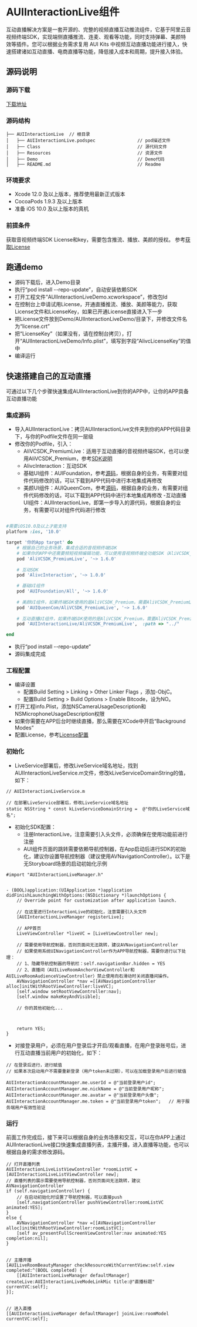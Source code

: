 # AUIInteractionLive组件

互动直播解决方案是一套开源的、完整的视频直播互动推流组件，它基于阿里云音视频终端SDK，实现端侧直播推流、连麦、观看等功能，同时支持弹幕、美颜特效等插件。您可以根据业务需求复用 AUI Kits 中视频互动直播功能进行接入，快速搭建诸如互动直播、电商直播等功能，降低接入成本和周期，提升接入体验。


## 源码说明

### 源码下载
[下载地址](https://github.com/aliyunvideo/AUIInteractionLive_iOS)

### 源码结构
```
├── AUIInteractionLive  // 根目录
│   ├── AUIInteractionLive.podspec                // pod描述文件
│   ├── Class                                     // 源代码文件
│   ├── Resources                                 // 资源文件
│   ├── Demo                                      // Demo代码
│   ├── README.md                                 // Readme   

```

### 环境要求
- Xcode 12.0 及以上版本，推荐使用最新正式版本
- CocoaPods 1.9.3 及以上版本
- 准备 iOS 10.0 及以上版本的真机

### 前提条件
获取音视频终端SDK License和key，需要包含推流、播放、美颜的授权。
参考[获取License](https://help.aliyun.com/document_detail/438207.html)


## 跑通demo

- 源码下载后，进入Demo目录
- 执行“pod install  --repo-update”，自动安装依赖SDK
- 打开工程文件“AUIInteractionLiveDemo.xcworkspace”，修改包Id
- 在控制台上申请试用License，开通直播推流、播放、美颜等能力，获取License文件和LicenseKey，如果已开通License直接进入下一步
- 把License文件放到Demo/AUIInteractionLiveDemo/目录下，并修改文件名为“license.crt”
- 把“LicenseKey”（如果没有，请在控制台拷贝），打开“AUIInteractionLiveDemo/Info.plist”，填写到字段“AlivcLicenseKey”的值中
- 编译运行


## 快速搭建自己的互动直播
可通过以下几个步骤快速集成AUIInteractionLive到你的APP中，让你的APP具备互动直播功能

### 集成源码
- 导入AUIInteractionLive：拷贝AUIInteractionLive文件夹到你的APP代码目录下，与你的Podfile文件在同一层级
- 修改你的Podfile，引入：
  - AliVCSDK_PremiumLive：适用于互动直播的音视频终端SDK，也可以使用AliVCSDK_Premium，参考[SDK说明](https://help.aliyun.com/document_detail/440004.html#section-icw-ppu-dll)
  - AlivcInteraction：互动SDK
  - 基础UI组件：AUIFoundation，参考[源码](https://github.com/aliyunvideo/MONE_demo_opensource_iOS/tree/main/AUIFoundation)，根据自身的业务，有需要对组件代码修改的话，可以下载到APP代码中进行本地集成再修改
  - 美颜UI组件：AUIQueenCom，参考[源码](https://github.com/aliyunvideo/MONE_demo_opensource_iOS/tree/main/AUIQueenCom)，根据自身的业务，有需要对组件代码修改的话，可以下载到APP代码中进行本地集成再修改
  -互动直播UI组件：AUIInteractionLive，即第一步导入的源代码，根据自身的业务，有需要可以对组件代码进行修改
```ruby

#需要iOS10.0及以上才能支持
platform :ios, '10.0'

target '你的App target' do
    # 根据自己的业务场景，集成合适的音视频终端SDK
    # 如果你的APP中还需要频短视频编辑功能，可以使用音视频终端全功能SDK（AliVCSDK_Premium），可以把本文件中的所有AliVCSDK_PremiumLive替换为AliVCSDK_Premium
    pod 'AliVCSDK_PremiumLive', '~> 1.6.0'
    
    # 互动SDK
    pod 'AlivcInteraction', '~> 1.0.0'

    # 基础UI组件
    pod 'AUIFoundation/All', '~> 1.6.0'
    
    # 美颜UI组件，如果终端SDK使用的是AliVCSDK_Premium，需要AliVCSDK_PremiumLive替换为AliVCSDK_Premium
    pod 'AUIQueenCom/AliVCSDK_PremiumLive', '~> 1.6.0'
    
    # 互动直播UI组件，如果终端SDK使用的是AliVCSDK_Premium，需要AliVCSDK_PremiumLive替换为AliVCSDK_Premium
    pod 'AUIInteractionLive/AliVCSDK_PremiumLive',  :path => "../"

end
```
- 执行“pod install --repo-update”
- 源码集成完成

### 工程配置
- 编译设置
  - 配置Build Setting > Linking > Other Linker Flags ，添加-ObjC。
  - 配置Build Setting > Build Options > Enable Bitcode，设为NO。
- 打开工程info.Plist，添加NSCameraUsageDescription和NSMicrophoneUsageDescription权限
- 如果你需要在APP后台时继续直播，那么需要在XCode中开启“Background Modes”
- 配置License，参考[License配置](https://help.aliyun.com/document_detail/440004.html#section-51r-40z-j1w)


### 初始化
- LiveService部署后，修改LiveService域名地址，找到AUIInteractionLiveService.m文件，修改kLiveServiceDomainString的值，如下：
```ObjC
// AUIInteractionLiveService.m

// 在部署LiveService部署后，修改LiveService域名地址
static NSString * const kLiveServiceDomainString =  @"你的LiveService域名";
```

- 初始化SDK配置：
  - 注册InteractionLive，注意需要引入头文件，必须确保在使用功能前进行注册
  - AUI组件页面的跳转需要依赖导航控制器，在App启动后进行SDK的初始化，建议你设置导航控制器（建议使用AVNavigationController）。以下是无Storyboard场景的启动初始化示例
```ObjC
#import "AUIInteractionLiveManager.h"


- (BOOL)application:(UIApplication *)application didFinishLaunchingWithOptions:(NSDictionary *)launchOptions {
    // Override point for customization after application launch.

    // 在这里进行InteractionLive的初始化，注意需要引入头文件
    [AUIInteractionLiveManager registerLive];

    // APP首页
    LiveViewController *liveVC = [LiveViewController new];

    // 需要使用导航控制器，否则页面间无法跳转，建议AVNavigationController
    // 如果使用系统UINavigationController作为APP导航控制器，需要你进行以下处理：
    // 1、隐藏导航控制器的导航栏：self.navigationBar.hidden = YES
    // 2、直播间（AUILiveRoomAnchorViewController和AUILiveRoomAudienceViewController）禁止使用向右滑动时关闭直播间操作。
    AVNavigationController *nav =[[AVNavigationController alloc]initWithRootViewController:liveVC];
    [self.window setRootViewController:nav];
    [self.window makeKeyAndVisible];

    // 你的其他初始化...


    
    return YES;
}
```

- 对接登录用户，必须在用户登录后才开启/观看直播，在用户登录账号后，进行互动直播当前用户的初始化，如下：
``` ObjC
// 在登录后进行，进行赋值
// 如果本次启动用户不需要重新登录（用户token未过期），可以在加载登录用户后进行赋值

AUIInteractionAccountManager.me.userId = @"当前登录用户id";
AUIInteractionAccountManager.me.nickName = @"当前登录用户昵称";
AUIInteractionAccountManager.me.avatar = @"当前登录用户头像";
AUIInteractionAccountManager.me.token = @"当前登录用户token";   // 用于服务端用户有效性验证
```

### 运行
前面工作完成后，接下来可以根据自身的业务场景和交互，可以在你APP上通过AUIInteractionLive接口快速集成直播列表，主播开播，进入直播等功能，也可以根据自身的需求修改源码。
``` ObjC
// 打开直播列表
AUIInteractionLiveListViewController *roomListVC = [AUIInteractionLiveListViewController new];
// 直播列表的展示需要使用导航控制器，否则页面间无法跳转，建议AVNavigationController
if (self.navigationController) {
    // 在启动初始化时设置了导航控制器，可以直接push
    [self.navigationController pushViewController:roomListVC animated:YES];
}
else {
    AVNavigationController *nav =[[AVNavigationController alloc]initWithRootViewController:roomListVC];
    [self av_presentFullScreenViewController:nav animated:YES completion:nil];
}


// 主播开播
[AUILiveRoomBeautyManager checkResourceWithCurrentView:self.view completed:^(BOOL completed) {
    [[AUIInteractionLiveManager defaultManager] createLive:AUIInteractionLiveModeLinkMic title:@"直播标题" currentVC:self];
}];


// 进入直播
[[AUIInteractionLiveManager defaultManager] joinLive:roomModel currentVC:self];
```
